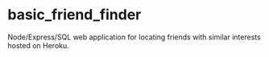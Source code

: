 # basic_friend_finder
Node/Express/SQL web application for locating friends with similar interests hosted on Heroku.
